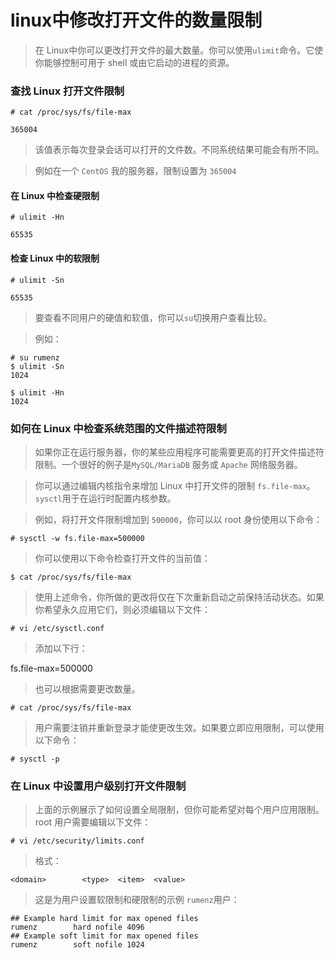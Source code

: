 # linux中修改打开文件的数量限制



> 在 Linux中你可以更改打开文件的最大数量。你可以使用`ulimit`命令。它使你能够控制可用于 shell 或由它启动的进程的资源。

### 查找 Linux 打开文件限制

```
# cat /proc/sys/fs/file-max

365004
```

> 该值表示每次登录会话可以打开的文件数。不同系统结果可能会有所不同。

> 例如在一个 `CentOS` 我的服务器，限制设置为 `365004`

#### 在 Linux 中检查硬限制

```
# ulimit -Hn

65535
```

#### 检查 Linux 中的软限制

```
# ulimit -Sn

65535
```

> 要查看不同用户的硬值和软值，你可以`su`切换用户查看比较。

> 例如：

```
# su rumenz
$ ulimit -Sn
1024
```

```
$ ulimit -Hn
1024
```

### 如何在 Linux 中检查系统范围的文件描述符限制

> 如果你正在运行服务器，你的某些应用程序可能需要更高的打开文件描述符限制。一个很好的例子是`MySQL/MariaDB` 服务或 `Apache` 网络服务器。

> 你可以通过编辑内核指令来增加 Linux 中打开文件的限制 `fs.file-max`。`sysctl`用于在运行时配置内核参数。

> 例如，将打开文件限制增加到 `500000`，你可以以 root 身份使用以下命令：

```
# sysctl -w fs.file-max=500000
```

> 你可以使用以下命令检查打开文件的当前值：

```
$ cat /proc/sys/fs/file-max
```

> 使用上述命令，你所做的更改将仅在下次重新启动之前保持活动状态。如果你希望永久应用它们，则必须编辑以下文件：

```
# vi /etc/sysctl.conf
```

> 添加以下行：

fs.file-max=500000

> 也可以根据需要更改数量。

```
# cat /proc/sys/fs/file-max
```

> 用户需要注销并重新登录才能使更改生效。如果要立即应用限制，可以使用以下命令：

```
# sysctl -p
```

### 在 Linux 中设置用户级别打开文件限制

> 上面的示例展示了如何设置全局限制，但你可能希望对每个用户应用限制。root 用户需要编辑以下文件：

```
# vi /etc/security/limits.conf
```

> 格式：

```
<domain>        <type>  <item>  <value>
```

> 这是为用户设置软限制和硬限制的示例 `rumenz`用户：

```
## Example hard limit for max opened files
rumenz        hard nofile 4096
## Example soft limit for max opened files
rumenz        soft nofile 1024
```

